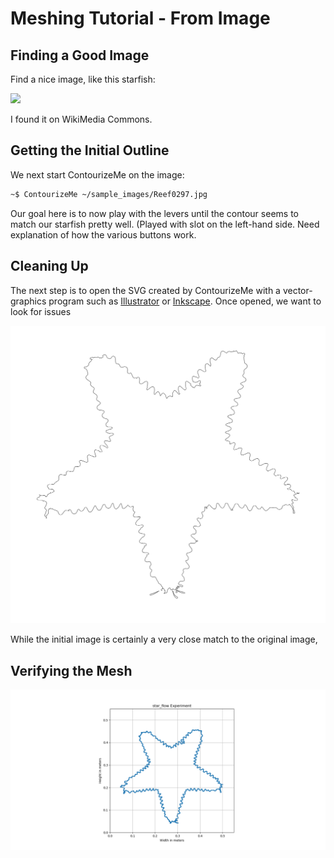 # Meshing Tutorial - From Image
## Finding a Good Image
Find a nice image, like this starfish:

![](https://upload.wikimedia.org/wikipedia/commons/f/fd/Reef0297.jpg)

I found it on WikiMedia Commons.

## Getting the Initial Outline

We next start ContourizeMe on the image:

```bash
~$ ContourizeMe ~/sample_images/Reef0297.jpg 
```
Our goal here is to now play with the levers until the contour seems to match our starfish pretty well. (Played with slot on the left-hand side. Need explanation of how the various buttons work.

## Cleaning Up

The next step is to open the SVG created by ContourizeMe with a vector-graphics program such as [Illustrator](https://www.adobe.com/products/illustrator.html) or [Inkscape](https://inkscape.org/). Once opened, we want to look for issues 

![](starfish_initial.svg)

While the initial image is certainly a very close match to the original image, 


## Verifying the Mesh

![](starfish_mesh_image.png)